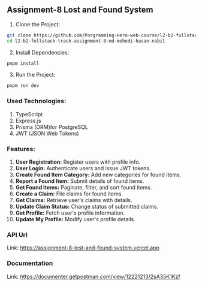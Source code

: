 ## Assignment-8 Lost and Found System

1. Clone the Project:

```bash
git clone https://github.com/Porgramming-Hero-web-course/l2-b2-fullstack-track-assignment-8-md-mehedi-hasan-nabil.git
cd l2-b2-fullstack-track-assignment-8-md-mehedi-hasan-nabil
```

2. Install Dependencies:

```bash
pnpm install
```

3. Run the Project:

```bash
pnpm run dev
```

### Used Technologies:

1. TypeScript
2. Express.js
3. Prisma  (ORM)for PostgreSQL
4. JWT (JSON Web Tokens)

### Features:

1. **User Registration:** Register users with profile info.
2. **User Login:** Authenticate users and issue JWT tokens.
3. **Create Found Item Category:** Add new categories for found items.
4. **Report a Found Item:** Submit details of found items.
5. **Get Found Items:** Paginate, filter, and sort found items.
6. **Create a Claim:** File claims for found items.
7. **Get Claims:** Retrieve user's claims with details.
8. **Update Claim Status:** Change status of submitted claims.
9. **Get Profile:** Fetch user's profile information.
10. **Update My Profile:** Modify user's profile details.

### API Url
Link: https://assignment-8-lost-and-found-system.vercel.app

### Documentation
Link: https://documenter.getpostman.com/view/12221213/2sA35K1Kzf
